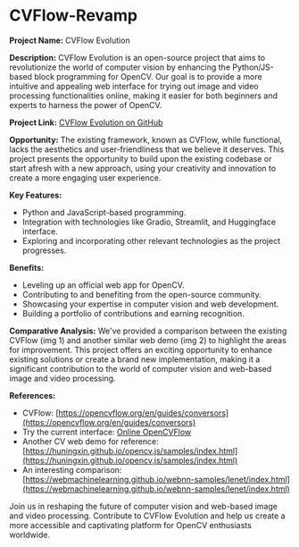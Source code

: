 # CVFlow-Revamp

**Project Name:** CVFlow Evolution

**Description:**
CVFlow Evolution is an open-source project that aims to revolutionize the world of computer vision by enhancing the Python/JS-based block programming for OpenCV. Our goal is to provide a more intuitive and appealing web interface for trying out image and video processing functionalities online, making it easier for both beginners and experts to harness the power of OpenCV.

**Project Link:** [CVFlow Evolution on GitHub](https://github.com/your-repo-link)

**Opportunity:**
The existing framework, known as CVFlow, while functional, lacks the aesthetics and user-friendliness that we believe it deserves. This project presents the opportunity to build upon the existing codebase or start afresh with a new approach, using your creativity and innovation to create a more engaging user experience.

**Key Features:**
- Python and JavaScript-based programming.
- Integration with technologies like Gradio, Streamlit, and Huggingface interface.
- Exploring and incorporating other relevant technologies as the project progresses.

**Benefits:**
- Leveling up an official web app for OpenCV.
- Contributing to and benefiting from the open-source community.
- Showcasing your expertise in computer vision and web development.
- Building a portfolio of contributions and earning recognition.

**Comparative Analysis:**
We've provided a comparison between the existing CVFlow (img 1) and another similar web demo (img 2) to highlight the areas for improvement. This project offers an exciting opportunity to enhance existing solutions or create a brand new implementation, making it a significant contribution to the world of computer vision and web-based image and video processing.

**References:**
- CVFlow: [https://opencvflow.org/en/guides/conversors](https://opencvflow.org/en/guides/conversors)
- Try the current interface: [Online OpenCVFlow](https://online.opencvflow.org/)
- Another CV web demo for reference: [https://huningxin.github.io/opencv.js/samples/index.html](https://huningxin.github.io/opencv.js/samples/index.html)
- An interesting comparison: [https://webmachinelearning.github.io/webnn-samples/lenet/index.html](https://webmachinelearning.github.io/webnn-samples/lenet/index.html)

Join us in reshaping the future of computer vision and web-based image and video processing. Contribute to CVFlow Evolution and help us create a more accessible and captivating platform for OpenCV enthusiasts worldwide.
